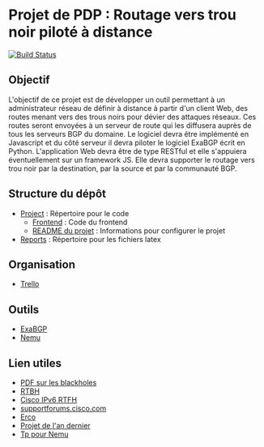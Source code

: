 # Projet de PDP : Routage vers trou noir piloté à distance

[![Build Status](https://travis-ci.org/OuiSouss/blackhole.svg?branch=master)](https://travis-ci.org/OuiSouss/blackhole)

## Objectif
L'objectif de ce projet est de développer un outil permettant à un administrateur réseau de définir à distance à partir d'un client Web, des routes menant vers des trous noirs pour dévier des attaques réseaux.
Ces routes seront envoyées à un serveur de route qui les diffusera auprès de tous les serveurs BGP du domaine.
Le logiciel devra être implémenté en Javascript et du côté serveur il devra piloter le logiciel ExaBGP écrit en Python.
L'application Web devra être de type RESTful et elle s'appuiera éventuellement sur un framework JS.
Elle devra supporter le routage vers trou noir par la destination, par la source et par la communauté BGP.

## Structure du dépôt

- [Project](./project) : Répertoire pour le code
  - [Frontend](./project/frontend) : Code du frontend
  - [README du projet](./project/README.md) : Informations pour configurer le projet
- [Reports](./reports) : Répertoire pour les fichiers latex


## Organisation
- [Trello](https://trello.com/invite/b/dZQteQPl/e0617eb1f7a6b316739c81d739760440/pdp-blackhole)

## Outils
- [ExaBGP](https://github.com/Exa-Networks/exabgp)
- [Nemu](https://gitlab.com/v-a/nemu)

## Lien utiles
- [PDF sur les blackholes](http://www.cisco.com/c/dam/en_us/about/security/intelligence/blackhole.pdf)
- [RTBH](http://packetlife.net/blog/2009/jul/6/remotely-triggered-black-hole-rtbh-routing/)
- [Cisco IPv6 RTFH](http://www.cisco.com/c/en/us/about/security-center/ipv6-remotely-triggered-black-hole.html)
- [supportforums.cisco.com](https://supportforums.cisco.com/discussion/12710041/bgp-remotely-triggered-black-hole-rtbh-routing)
- [Erco](https://erco.xyz/)
- [Projet de l'an dernier](https://services.emi.u-bordeaux.fr/projet/git/blackholepdp)
- [Tp pour Nemu](http://dept-info.labri.fr/~magoni/rvep/TD-RTBHR/)
